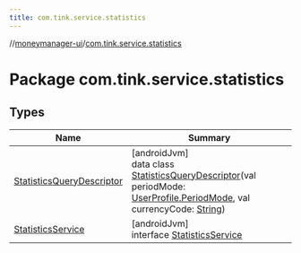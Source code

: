 ```yaml
---
title: com.tink.service.statistics
---
```

//[moneymanager-ui](../../index.html)/[com.tink.service.statistics](index.html)



# Package com.tink.service.statistics



## Types


| Name | Summary |
|---|---|
| [StatisticsQueryDescriptor](-statistics-query-descriptor/index.html) | [androidJvm]<br>data class [StatisticsQueryDescriptor](-statistics-query-descriptor/index.html)(val periodMode: [UserProfile.PeriodMode](../com.tink.model.user/-user-profile/-period-mode/index.html), val currencyCode: [String](https://kotlinlang.org/api/latest/jvm/stdlib/kotlin/-string/index.html)) |
| [StatisticsService](-statistics-service/index.html) | [androidJvm]<br>interface [StatisticsService](-statistics-service/index.html) |

